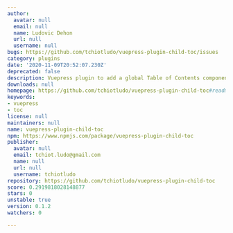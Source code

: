 ```yaml
---
author:
  avatar: null
  email: null
  name: Ludovic Dehon
  url: null
  username: null
bugs: https://github.com/tchiotludo/vuepress-plugin-child-toc/issues
category: plugins
date: '2020-11-09T20:52:07.230Z'
deprecated: false
description: Vuepress plugin to add a global Table of Contents component
downloads: null
homepage: https://github.com/tchiotludo/vuepress-plugin-child-toc#readme
keywords:
- vuepress
- toc
license: null
maintainers: null
name: vuepress-plugin-child-toc
npm: https://www.npmjs.com/package/vuepress-plugin-child-toc
publisher:
  avatar: null
  email: tchiot.ludo@gmail.com
  name: null
  url: null
  username: tchiotludo
repository: https://github.com/tchiotludo/vuepress-plugin-child-toc
score: 0.2919818028148877
stars: 0
unstable: true
version: 0.1.2
watchers: 0

---
```



